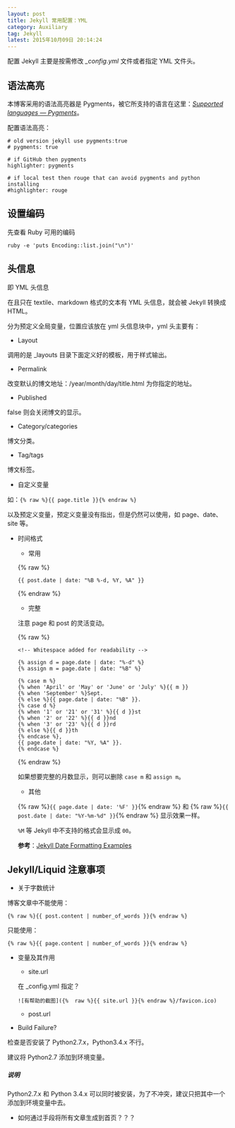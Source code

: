```yaml
---
layout: post
title: Jekyll 常用配置：YML
category: Auxiliary
tag: Jekyll
latest: 2015年10月09日 20:14:24
---
```


配置 Jekyll 主要是按需修改 *_config.yml* 文件或者指定 YML 文件头。

语法高亮
-

本博客采用的语法高亮器是 Pygments，被它所支持的语言在这里：*[Supported languages &mdash; Pygments](http://pygments.org/languages/)*。

配置语法高亮：

```
# old version jekyll use pygments:true
# pygments: true

# if GitHub then pygments
highlighter: pygments

# if local test then rouge that can avoid pygments and python installing
#highlighter: rouge
```
设置编码
-

先查看 Ruby 可用的编码

```
ruby -e 'puts Encoding::list.join("\n")'
```
头信息
-


即 YML 头信息

在且只在 textile、markdown 格式的文本有 YML 头信息，就会被 Jekyll 转换成 HTML。

分为预定义全局变量，位置应该放在 yml 头信息块中，yml 头主要有：

+ Layout

调用的是 _layouts 目录下面定义好的模板，用于样式输出。

+ Permalink

改变默认的博文地址：/year/month/day/title.html 为你指定的地址。

+ Published

false 则会关闭博文的显示。

+ Category/categories

博文分类。

+ Tag/tags

博文标签。

+ 自定义变量

如：`{% raw %}{{ page.title }}{% endraw %}`

以及预定义变量，预定义变量没有指出，但是仍然可以使用，如 page、date、site 等。

+ 时间格式


    - 常用

	{% raw %}
	```	
	{{ post.date | date: "%B %-d, %Y, %A" }}
	```
	{% endraw %}

    - 完整
	
	注意 page 和 post 的灵活变动。
	
	{% raw %}
	```
	<!-- Whitespace added for readability -->

	{% assign d = page.date | date: "%-d" %} 
	{% assign m = page.date | date: "%B" %} 
	
	{% case m %}
	{% when 'April' or 'May' or 'June' or 'July' %}{{ m }}
	{% when 'September' %}Sept.
	{% else %}{{ page.date | date: "%B" }}.
	{% case d %}
	{% when '1' or '21' or '31' %}{{ d }}st
	{% when '2' or '22' %}{{ d }}nd
	{% when '3' or '23' %}{{ d }}rd
	{% else %}{{ d }}th
	{% endcase %}, 
	{{ page.date | date: "%Y, %A" }}.
	{% endcase %}
	```
	{% endraw %}

	如果想要完整的月数显示，则可以删除 `case m` 和  `assign m`。
	
	- 其他
	
	{% raw %}`{{ page.date | date: '%F' }}`{% endraw %} 和 {% raw %}`{{ post.date | date: "%Y-%m-%d" }}`{% endraw %} 显示效果一样。

	`%M` 等 Jekyll 中不支持的格式会显示成 `00`。

	**参考**：[Jekyll Date Formatting Examples](http://alanwsmith.com/jekyll-liquid-date-formatting-examples)

Jekyll/Liquid 注意事项
-

+ 关于字数统计

博客文章中不能使用：

```
{% raw %}{{ post.content | number_of_words }}{% endraw %}
```

只能使用：

```
{% raw %}{{ page.content | number_of_words }}{% endraw %}
```
+ 变量及其作用

    - site.url
    
    在 _config.yml 指定？
    
    ```
    ![有帮助的截图]({%  raw %}{{ site.url }}{% endraw %}/favicon.ico)
    ```

    - post.url

+ Build Failure?

检查是否安装了 Python2.7.x，Python3.4.x 不行。

建议将 Python2.7 添加到环境变量。

##### **说明**

Python2.7.x 和 Python 3.4.x 可以同时被安装，为了不冲突，建议只把其中一个添加到环境变量中去。

+ 如何通过手段将所有文章生成到首页？？？
